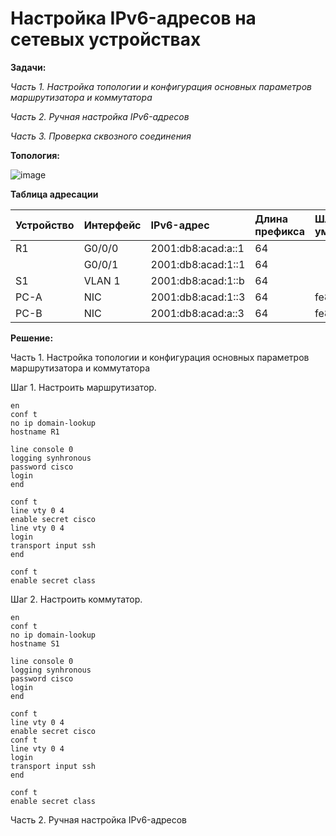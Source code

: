 # Настройка IPv6-адресов на сетевых устройствах 

**Задачи:**

  *Часть 1. Настройка топологии и конфигурация основных параметров маршрутизатора и коммутатора*
  
  *Часть 2. Ручная настройка IPv6-адресов*
  
  *Часть 3. Проверка сквозного соединения*
  
  **Топология:**
  
  ![image](https://user-images.githubusercontent.com/84719218/157433061-8a146392-e1e5-4334-8673-8bd65e04f8a8.png)


  **Таблица адресации**
  
| Устройство    | Интерфейс          | IPv6-адрес            | Длина префикса    | Шлюз по умолчанию |
| :-------------|:------------------ | :---------------------|:------------------|:------------------|
| R1            | G0/0/0             | 2001:db8:acad:а::1    | 64                |                   |
|               | G0/0/1             | 2001:db8:acad:1::1    | 64                |                   |
| S1            | VLAN 1             | 2001:db8:acad:1::b    | 64                |                   |
| PC-A          | NIC                | 2001:db8:acad:1::3    | 64                |fe80::1            |
| PC-B          | NIC                | 2001:db8:acad:а::3    | 64                |fe80::1            |

**Решение:**

Часть 1. Настройка топологии и конфигурация основных параметров маршрутизатора и коммутатора

Шаг 1. Настроить маршрутизатор.

```
en
conf t
no ip domain-lookup
hostname R1
```

```
line console 0
logging synhronous
password cisco
login
end
```

```
conf t
line vty 0 4
enable secret cisco
line vty 0 4
login
transport input ssh
end
```

```
conf t
enable secret class
```

Шаг 2. Настроить коммутатор.

```
en
conf t
no ip domain-lookup
hostname S1
```

```
line console 0
logging synhronous
password cisco
login
end
```

```
conf t
line vty 0 4
enable secret cisco
conf t
line vty 0 4
login
transport input ssh
end
```

```
conf t
enable secret class
```

Часть 2. Ручная настройка IPv6-адресов




